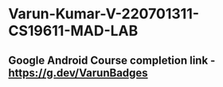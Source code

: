 # Varun-Kumar-V-220701311-CS19611-MAD-LAB

## Google Android Course completion link - https://g.dev/VarunBadges
